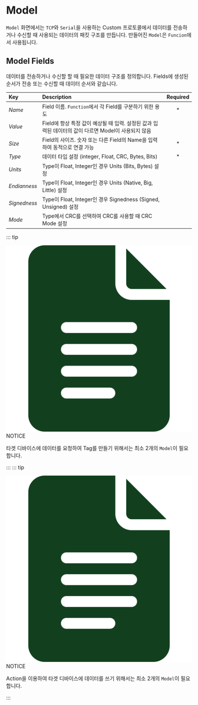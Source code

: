 # Model
`Model` 화면에서는 `TCP`와 `Serial`을 사용하는 Custom 프로토콜에서 데이터를 전송하거나 수신할 때 사용되는 데이터의 패킷 구조를 만듭니다. 만들어진 `Model`은 `Funcion`에서 사용됩니다.

## Model Fields
 데이터를 전송하거나 수신할 할 때 필요한 데이터 구조를 정의합니다. Fields에 생성된 순서가 전송 또는 수신할 때 데이터 순서와 같습니다.

| Key | Description | Required |
| :- | :- | :-: |
| _Name_ | Field 이름. `Function`에서 각 Field를 구분하기 위한 용도  | * |
| _Value_ | Field에 항상 특정 값이 예상될 때 입력. 설정된 값과 입력된 데이터의 값이 다르면 Model이 사용되지 않음 |  |
| _Size_ | Field의 사이즈. 숫자 또는 다른 Field의 Name을 입력하여 동적으로 연결 가능 | * |
| _Type_ | 데이터 타입 설정 (integer, Float, CRC, Bytes, Bits) | * |
| _Units_ | Type이 Float, Integer인 경우 Units (Bits, Bytes) 설정 |  |
| _Endianness_ | Type이 Float, Integer인 경우 Units (Native, Big, Little) 설정  |  |
| _Signedness_ | Type이 Float, Integer인 경우 Signedness (Signed, Unsigned) 설정 |  |
| _Mode_ | Type에서 CRC를 선택하여 CRC를 사용할 때 CRC Mode 설정 |  |

::: tip <p class="custom-block-title"><img src="../../img/icon/tip.svg">NOTICE</p>

  타겟 디바이스에 데이터를 요청하여 Tag를 만들기 위해서는 최소 2개의 `Model`이 필요합니다.
  
:::
::: tip <p class="custom-block-title"><img src="../../img/icon/tip.svg">NOTICE</p>

  Action을 이용하여 타겟 디바이스에 데이터를 쓰기 위해서는 최소 2개의 `Model`이 필요합니다.
  
:::